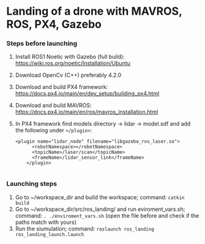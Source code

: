 # Landing of a drone with MAVROS, ROS, PX4, Gazebo

### Steps before launching

1. Install ROS1 Noetic with Gazebo (full build): https://wiki.ros.org/noetic/Installation/Ubuntu
2. Download OpenCv (C++) preferably 4.2.0 
3. Download and build PX4 framework: https://docs.px4.io/main/en/dev_setup/building_px4.html
4. Download and build MAVROS: https://docs.px4.io/main/en/ros/mavros_installation.html
5. In PX4 framework find models directory -> lidar -> model.sdf and add the following under `</plugin>`:

	```
	<plugin name="lidar_node" filename="libgazebo_ros_laser.so">
          <robotNamespace></robotNamespace>
          <topicName>/laser/scan</topicName>
          <frameName>/lidar_sensor_link</frameName>
        </plugin>
        

### Launching steps

1. Go to ~/workspace_dir and build the workspace; command: `catkin build`
2. Go to ~/workspace_dir/src/ros_landing/ and run eviroment_vars.sh; command: `. ./enviroment_vars.sh` (open the file 	before and check if the paths match with yours)
3. Run the siumulation; command: `roslaunch ros_landing ros_landing_launch.launch`
